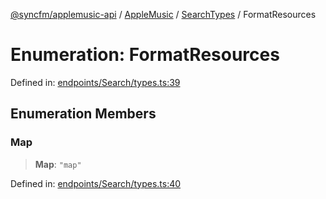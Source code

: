 [@syncfm/applemusic-api](../../../../../../globals.md) / [AppleMusic](../../../index.md) / [SearchTypes](../index.md) / FormatResources

# Enumeration: FormatResources

Defined in: [endpoints/Search/types.ts:39](https://github.com/sync-fm/applemusic-api/blob/a6a8471d4d51a41f6bd8af9d95c8abf0126e10f4/src/endpoints/Search/types.ts#L39)

## Enumeration Members

### Map

> **Map**: `"map"`

Defined in: [endpoints/Search/types.ts:40](https://github.com/sync-fm/applemusic-api/blob/a6a8471d4d51a41f6bd8af9d95c8abf0126e10f4/src/endpoints/Search/types.ts#L40)
